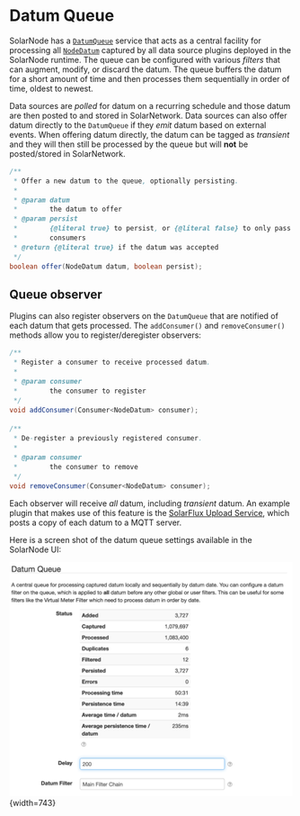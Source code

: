 # Datum Queue

SolarNode has a [`DatumQueue`][DatumQueue] service that acts as a central facility for processing
all [`NodeDatum`][NodeDatum] captured by all data source plugins deployed in the SolarNode runtime.
The queue can be configured with various _filters_ that can augment, modify, or discard the datum.
The queue buffers the datum for a short amount of time and then processes them sequentially in order
of time, oldest to newest.

Data sources are _polled_ for datum on a recurring schedule and those datum are then posted to and
stored in SolarNetwork. Data sources can also offer datum directly to the `DatumQueue` if they
_emit_ datum based on external events. When offering datum directly, the datum can be tagged as
_transient_ and they will then still be processed by the queue but will **not** be posted/stored in
SolarNetwork.

```java
/**
 * Offer a new datum to the queue, optionally persisting.
 *
 * @param datum
 *        the datum to offer
 * @param persist
 *        {@literal true} to persist, or {@literal false} to only pass to
 *        consumers
 * @return {@literal true} if the datum was accepted
 */
boolean offer(NodeDatum datum, boolean persist);
```

## Queue observer

Plugins can also register observers on the `DatumQueue` that are notified of each datum that gets
processed. The `addConsumer()` and `removeConsumer()` methods allow you to register/deregister
observers:

```java
/**
 * Register a consumer to receive processed datum.
 *
 * @param consumer
 *        the consumer to register
 */
void addConsumer(Consumer<NodeDatum> consumer);

/**
 * De-register a previously registered consumer.
 *
 * @param consumer
 *        the consumer to remove
 */
void removeConsumer(Consumer<NodeDatum> consumer);
```

Each observer will receive _all_ datum, including _transient_ datum. An example plugin that makes
use of this feature is the [SolarFlux Upload Service][solarflux-plugin], which posts a copy of each
datum to a MQTT server.

Here is a screen shot of the datum queue settings available in the SolarNode UI:

![SolarNode Datum Queue setttings screen shot](../../images/developers/services/solarnode-datum-queue-settings.png){width=743}

[DatumQueue]: https://javadoc.io/doc/net.solarnetwork.node/net.solarnetwork.node/latest/net/solarnetwork/node/service/DatumQueue.html
[NodeDatum]: https://javadoc.io/doc/net.solarnetwork.node/net.solarnetwork.node/latest/net/solarnetwork/node/domain/datum/NodeDatum.html
[solarflux-plugin]: https://github.com/SolarNetwork/solarnetwork-node/tree/develop/net.solarnetwork.node.upload.flux

